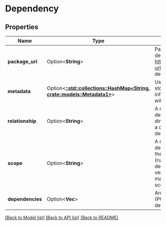 # Dependency

## Properties

Name | Type | Description | Notes
------------ | ------------- | ------------- | -------------
**package_url** | Option<**String**> | Package-url (PURL) of dependency. See https://github.com/package-url/purl-spec for more details. | [optional]
**metadata** | Option<[**::std::collections::HashMap<String, crate::models::Metadata1>**](metadata_1.md)> | User-defined metadata to store domain-specific information limited to 8 keys with scalar values. | [optional]
**relationship** | Option<**String**> | A notation of whether a dependency is requested directly by this manifest or is a dependency of another dependency. | [optional]
**scope** | Option<**String**> | A notation of whether the dependency is required for the primary build artifact (runtime) or is only used for development. Future versions of this specification may allow for more granular scopes. | [optional]
**dependencies** | Option<**Vec<String>**> | Array of package-url (PURLs) of direct child dependencies. | [optional]

[[Back to Model list]](../README.md#documentation-for-models) [[Back to API list]](../README.md#documentation-for-api-endpoints) [[Back to README]](../README.md)


